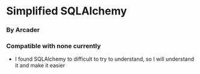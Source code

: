 # Simplified SQLAlchemy
### By Arcader
### Compatible with none currently

- I found SQLAlchemy to difficult to try to understand, so I will understand it and make it easier
